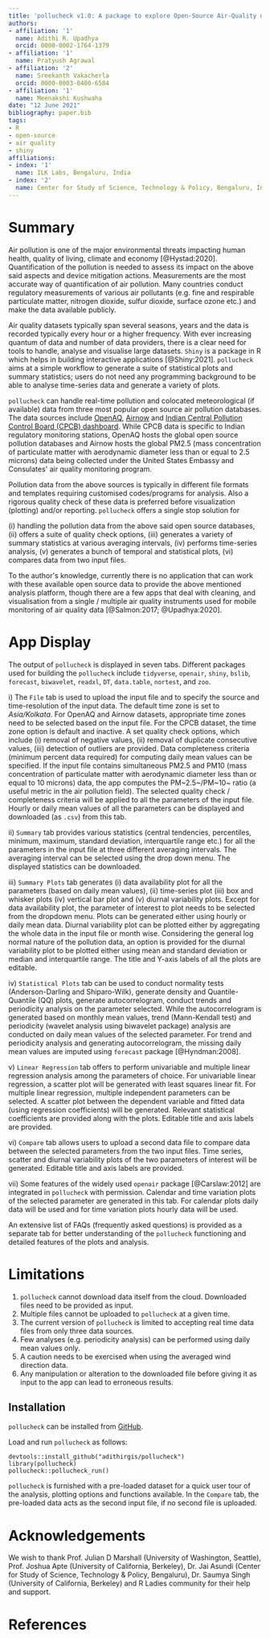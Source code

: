 ```yaml
---
title: 'pollucheck v1.0: A package to explore Open-Source Air-Quality data'
authors:
- affiliation: '1'
  name: Adithi R. Upadhya
  orcid: 0000-0002-1764-1379
- affiliation: '1'
  name: Pratyush Agrawal
- affiliation: '2'
  name: Sreekanth Vakacherla
  orcid: 0000-0003-0400-6584
- affiliation: '1'
  name: Meenakshi Kushwaha
date: "12 June 2021"
bibliography: paper.bib
tags:
- R
- open-source
- air quality
- shiny
affiliations:
- index: '1'
  name: ILK Labs, Bengaluru, India
- index: '2'
  name: Center for Study of Science, Technology & Policy, Bengaluru, India
---
```


# Summary

Air pollution is one of the major environmental threats impacting human health, quality of living, climate and economy [@Hystad:2020]. Quantification of the pollution is needed to assess its impact on the above said aspects and device mitigation actions. Measurements are the most accurate way of quantification of air pollution. Many countries conduct regulatory measurements of various air pollutants (e.g. fine and respirable particulate matter, nitrogen dioxide, sulfur dioxide, surface ozone etc.) and make the data available publicly.

Air quality datasets typically span several seasons, years and the data is recorded typically every hour or a higher frequency. With ever increasing quantum of data and number of data providers, there is a clear need for tools to handle, analyse and visualise large datasets. `Shiny` is a package in R which helps in building interactive applications [@Shiny:2021]. `pollucheck` aims at a simple workflow to generate a suite of statistical plots and summary statistics; users do not need any programming background to be able to analyse time-series data and generate a variety of plots.

`pollucheck` can handle real-time pollution and colocated meteorological (if available) data from three most popular open source air pollution databases. The data sources include [OpenAQ](openaq.org), [Airnow](airnow.gov) and [Indian Central Pollution Control Board (CPCB) dashboard](app.cpcbccr.com). While CPCB data is specific to Indian regulatory monitoring stations, OpenAQ hosts the global open source pollution databases and Airnow hosts the global PM2.5 (mass concentration of particulate matter with aerodynamic diameter less than or equal to 2.5 microns) data being collected under the United States Embassy and Consulates' air quality monitoring program.

Pollution data from the above sources is typically in different file formats and templates requiring customised codes/programs for analysis. Also a rigorous quality check of these data is preferred before visualization (plotting) and/or reporting. `pollucheck` offers a single stop solution for

(i) handling the pollution data from the above said open source databases,
(ii) offers a suite of quality check options,
(iii) generates a variety of summary statistics at various averaging intervals,
(iv) performs time-series analysis,
(v) generates a bunch of temporal and statistical plots,
(vi) compares data from two input files.

To the author's knowledge, currently there is no application that can work with these available open source data to provide the above mentioned analysis platform, though there are a few apps that deal with cleaning, and visualisation from a single / multiple air quality instruments used for mobile monitoring of air quality data [@Salmon:2017; @Upadhya:2020]. 


# App Display

The output of `pollucheck` is displayed in seven tabs. Different packages used for building the `pollucheck` include `tidyverse`, `openair`, `shiny`, `bslib`, `forecast`, `biwavelet`, `readxl`, `DT`, `data.table`, `nortest`, and `zoo`.

i)  The `File` tab is used to upload the input file and to specify the source and time-resolution of the input data. The default time zone is set to *Asia/Kolkata*. For OpenAQ and Airnow datasets, appropriate time zones need to be selected based on the input file. For the CPCB dataset, the time zone option is default and inactive. A set quality check options, which include (i) removal of negative values, (ii) removal of duplicate consecutive values, (iii) detection of outliers are provided. Data completeness criteria (minimum percent data required) for computing daily mean values can be specified. If the input file contains simultaneous PM2.5 and PM10 (mass concentration of particulate matter with aerodynamic diameter less than or equal to 10 microns) data, the app computes the PM~2.5~/PM~10~ ratio (a useful metric in the air pollution field). The selected quality check / completeness criteria will be applied to all the parameters of the input file. Hourly or daily mean values of all the parameters can be displayed and downloaded (as `.csv`) from this tab.

ii) `Summary` tab provides various statistics (central tendencies, percentiles, minimum, maximum, standard deviation, interquartile range etc.) for all the parameters in the input file at three different averaging intervals. The averaging interval can be selected using the drop down menu. The displayed statistics can be downloaded.

iii) `Summary Plots` tab generates (i) data availability plot for all the parameters (based on daily mean values), (ii) time-series plot (iii) box and whisker plots (iv) vertical bar plot and (v) diurnal variability plots. Except for data availability plot, the parameter of interest to plot needs to be selected from the dropdown menu. Plots can be generated either using hourly or daily mean data. Diurnal variability plot can be plotted either by aggregating the whole data in the input file or month wise. Considering the general log normal nature of the pollution data, an option is provided for the diurnal variability plot to be plotted either using mean and standard deviation or median and interquartile range. The title and Y-axis labels of all the plots are editable. 


iv) `Statistical Plots` tab can be used to conduct normality tests (Anderson-Darling and Shiparo-Wilk), generate density and Quantile-Quantile (QQ) plots, generate autocorrelogram, conduct trends and periodicity analysis on the parameter selected. While the autocorrelogram is generated based on monthly mean values, trend (Mann-Kendall test) and periodicity (wavelet analysis using biwavelet package) analysis are conducted on daily mean values of the selected parameter. For trend and periodicity analysis and generating autocorrelogram, the missing daily mean values are imputed using `forecast` package [@Hyndman:2008].

v)  `Linear Regression` tab offers to perform univariable and multiple linear regression analysis among the parameters of choice. For univariable linear regression, a scatter plot will be generated with least squares linear fit. For multiple linear regression, multiple independent parameters can be selected. A scatter plot between the dependent variable and fitted data (using regression coefficients) will be generated. Relevant statistical coefficients are provided along with the plots. Editable title and axis labels are provided.

vi) `Compare` tab allows users to upload a second data file to compare data between the selected parameters from the two input files. Time series, scatter and diurnal variability plots of the two parameters of interest will be generated. Editable title and axis labels are provided.

vii) Some features of the widely used `openair` package [@Carslaw:2012] are integrated in `pollucheck` with permission. Calendar and time variation plots of the selected parameter are generated in this tab. For calendar plots daily data will be used and for time variation plots hourly data will be used.

An extensive list of FAQs (frequently asked questions) is provided as a separate tab for better understanding of the `pollucheck` functioning and detailed features of the plots and analysis.

# Limitations

1)  `pollucheck` cannot download data itself from the cloud. Downloaded files need to be provided as input.
2)  Multiple files cannot be uploaded to `pollucheck` at a given time.
3)  The current version of `pollucheck` is limited to accepting real time data files from only three data sources.
4)  Few analyses (e.g. periodicity analysis) can be performed using daily mean values only.
5)  A caution needs to be exercised when using the averaged wind direction data.
6)  Any manipulation or alteration to the downloaded file before giving it as input to the app can lead to erroneous results.

## Installation

`pollucheck` can be installed from [GitHub](https://github.com/).

Load and run `pollucheck` as follows:

``` {.r}
devtools::install_github("adithirgis/pollucheck")
library(pollucheck)
pollucheck::pollucheck_run()
```

`pollucheck` is furnished with a pre-loaded dataset for a quick user tour of the analysis, plotting options and functions available. In the `Compare` tab, the pre-loaded data acts as the second input file, if no second file is uploaded.

# Acknowledgements

We wish to thank Prof. Julian D Marshall (University of Washington, Seattle), Prof. Joshua Apte (University of California, Berkeley), Dr. Jai Asundi (Center for Study of Science, Technology & Policy, Bengaluru), Dr. Saumya Singh (University of California, Berkeley) and R Ladies community for their help and support.

# References
